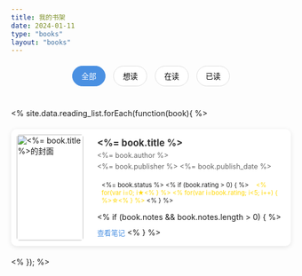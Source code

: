 ```yaml
---
title: 我的书架
date: 2024-01-11
type: "books"
layout: "books"
---
```


<div class="book-filter">
  <button class="filter-btn active" data-status="all">全部</button>
  <button class="filter-btn" data-status="想读">想读</button>
  <button class="filter-btn" data-status="在读">在读</button>
  <button class="filter-btn" data-status="已读">已读</button>
</div>

<div class="book-list">
  <% site.data.reading_list.forEach(function(book){ %>
    <div class="book-card" data-status="<%= book.status %>">
      <div class="book-cover">
        <img src="<%= book.cover_image %>" alt="<%= book.title %>的封面">
      </div>
      <div class="book-info">
        <h3 class="book-title"><%= book.title %></h3>
        <p class="book-author"><%= book.author %></p>
        <p class="book-publisher"><%= book.publisher %> <%= book.publish_date %></p>
        <div class="book-status <%= book.status %>">
          <span class="status-text"><%= book.status %></span>
          <% if (book.rating > 0) { %>
            <span class="book-rating">
              <% for(var i=0; i<book.rating; i++) { %>★<% } %>
              <% for(var i=book.rating; i<5; i++) { %>☆<% } %>
            </span>
          <% } %>
        </div>
        <% if (book.notes && book.notes.length > 0) { %>
          <a href="/book-review-<%= book.title.toLowerCase().replace(/\s+/g, '-') %>/" class="read-notes">查看笔记</a>
        <% } %>
      </div>
    </div>
  <% }); %>
</div>

<style>
.book-filter {
  margin: 20px 0;
  text-align: center;
}

.filter-btn {
  padding: 8px 16px;
  margin: 0 5px;
  border: 1px solid #ddd;
  border-radius: 20px;
  background: white;
  cursor: pointer;
  transition: all 0.3s ease;
}

.filter-btn.active {
  background: #4a90e2;
  color: white;
  border-color: #4a90e2;
}

.book-list {
  display: grid;
  grid-template-columns: repeat(auto-fill, minmax(300px, 1fr));
  gap: 20px;
  padding: 20px 0;
}

.book-card {
  display: flex;
  background: white;
  border-radius: 10px;
  box-shadow: 0 2px 8px rgba(0,0,0,0.1);
  overflow: hidden;
  transition: transform 0.3s ease;
}

.book-card:hover {
  transform: translateY(-5px);
}

.book-cover {
  flex: 0 0 120px;
  padding: 10px;
}

.book-cover img {
  width: 100%;
  height: auto;
  border-radius: 5px;
}

.book-info {
  flex: 1;
  padding: 15px;
}

.book-title {
  margin: 0 0 5px;
  font-size: 1.2em;
  color: #333;
}

.book-author,
.book-publisher {
  margin: 5px 0;
  color: #666;
  font-size: 0.9em;
}

.book-status {
  display: inline-block;
  padding: 4px 8px;
  border-radius: 12px;
  font-size: 0.8em;
  margin: 10px 0;
}

.book-status.想读 {
  background: #e3f2fd;
  color: #1976d2;
}

.book-status.在读 {
  background: #e8f5e9;
  color: #388e3c;
}

.book-status.已读 {
  background: #fff3e0;
  color: #f57c00;
}

.book-rating {
  margin-left: 10px;
  color: #ffd700;
}

.read-notes {
  display: inline-block;
  margin-top: 10px;
  color: #4a90e2;
  text-decoration: none;
  font-size: 0.9em;
}

.read-notes:hover {
  text-decoration: underline;
}
</style>

<script>
document.addEventListener('DOMContentLoaded', function() {
  const filterBtns = document.querySelectorAll('.filter-btn');
  const bookCards = document.querySelectorAll('.book-card');

  filterBtns.forEach(btn => {
    btn.addEventListener('click', () => {
      const status = btn.dataset.status;
      
      filterBtns.forEach(b => b.classList.remove('active'));
      btn.classList.add('active');

      bookCards.forEach(card => {
        if (status === 'all' || card.dataset.status === status) {
          card.style.display = 'flex';
        } else {
          card.style.display = 'none';
        }
      });
    });
  });
});
</script>